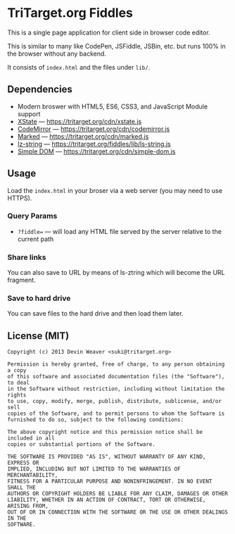 # TriTarget.org Fiddles

This is a single page application for client side in browser code editor.

This is similar to many like CodePen, JSFiddle, JSBin, etc. but runs 100% in
the browser without any backend.

It consists of `index.html` and the files under `lib/`.

## Dependencies

* Modern broswer with HTML5, ES6, CSS3, and JavaScript Module support
* [XState](https://xstate.js.org) ― https://tritarget.org/cdn/xstate.js
* [CodeMirror](https://codemirror.net/) ― https://tritarget.org/cdn/codemirror.js
* [Marked](https://marked.js.org) ― https://tritarget.org/cdn/marked.js
* [lz-string](https://pieroxy.net/blog/pages/lz-string/index.html) ― https://tritarget.org/fiddles/lib/ls-string.js
* [Simple DOM](https://tritarget.org/cdn/simple-dom.js) ― https://tritarget.org/cdn/simple-dom.js

## Usage

Load the `index.html` in your broser via a web server (you may need to use
HTTPS).

### Query Params

* `?fiddle=` ― will load any HTML file served by the server relative to the
  current path

### Share links

You can also save to URL by means of ls-ztring which will become the URL
fragment.

### Save to hard drive

You can save files to the hard drive and then load them later.

## License (MIT)

    Copyright (c) 2013 Devin Weaver <suki@tritarget.org>

    Permission is hereby granted, free of charge, to any person obtaining a copy
    of this software and associated documentation files (the "Software"), to deal
    in the Software without restriction, including without limitation the rights
    to use, copy, modify, merge, publish, distribute, sublicense, and/or sell
    copies of the Software, and to permit persons to whom the Software is
    furnished to do so, subject to the following conditions:

    The above copyright notice and this permission notice shall be included in all
    copies or substantial portions of the Software.

    THE SOFTWARE IS PROVIDED "AS IS", WITHOUT WARRANTY OF ANY KIND, EXPRESS OR
    IMPLIED, INCLUDING BUT NOT LIMITED TO THE WARRANTIES OF MERCHANTABILITY,
    FITNESS FOR A PARTICULAR PURPOSE AND NONINFRINGEMENT. IN NO EVENT SHALL THE
    AUTHORS OR COPYRIGHT HOLDERS BE LIABLE FOR ANY CLAIM, DAMAGES OR OTHER
    LIABILITY, WHETHER IN AN ACTION OF CONTRACT, TORT OR OTHERWISE, ARISING FROM,
    OUT OF OR IN CONNECTION WITH THE SOFTWARE OR THE USE OR OTHER DEALINGS IN THE
    SOFTWARE.
